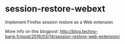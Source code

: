 # session-restore-webext
Implement Firefox session restore as a Web extension

More info on this blogpost:
http://blog.techno-barje.fr/post/2016/03/14/session-restore-web-extension/
